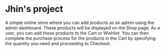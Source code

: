 # Jhin's project
 A simple online store where you can add products as an admin using the admin dashboard. These products will be displayed on the Shop page. As a user, you can add these products to the Cart or Wishlist. You can then complete the purchase process for the products in the Cart by specifying the quantity you need and proceeding to Checkout.
